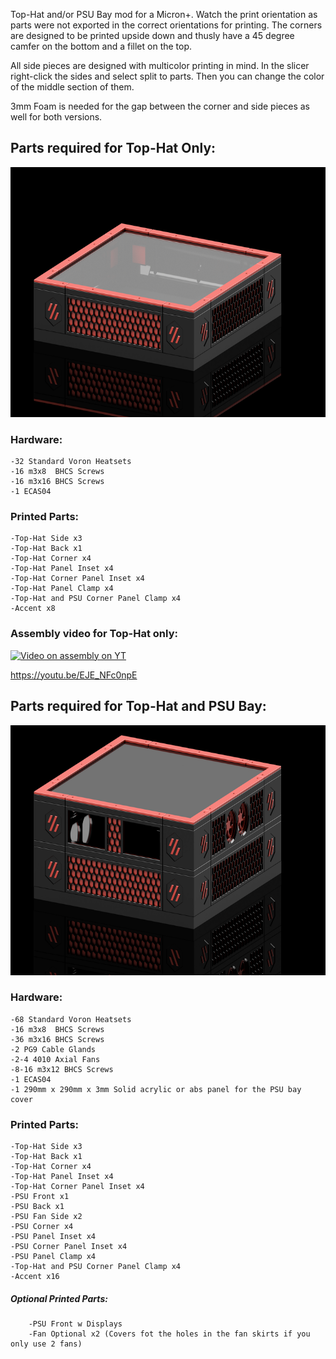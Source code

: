 Top-Hat and/or PSU Bay mod for a Micron+. Watch the print orientation as parts were not exported in the correct orientations for printing. The corners are designed to be printed upside down and thusly have a 45 degree camfer on the bottom and a fillet on the top. 

All side pieces are designed with multicolor printing in mind. In the slicer right-click the sides and select split to parts. Then you can change the color of the middle section of them. 

3mm Foam is needed for the gap between the corner and side pieces as well for both versions. 

## Parts required for Top-Hat Only:

<img src="Pictures/Top-Hat Only.png" height="400" />

### Hardware:

    -32 Standard Voron Heatsets
    -16 m3x8  BHCS Screws
    -16 m3x16 BHCS Screws
    -1 ECAS04
    
### Printed Parts:
  
    -Top-Hat Side x3
    -Top-Hat Back x1
    -Top-Hat Corner x4
    -Top-Hat Panel Inset x4
    -Top-Hat Corner Panel Inset x4
    -Top-Hat Panel Clamp x4
    -Top-Hat and PSU Corner Panel Clamp x4
    -Accent x8

### Assembly video for Top-Hat only:

[![Video on assembly on YT](https://img.youtube.com/vi/EJE_NFc0npE/0.jpg)](https://youtu.be/EJE_NFc0npE)

https://youtu.be/EJE_NFc0npE

## Parts required for Top-Hat and PSU Bay:

<img src="Pictures/PSU Bay and Top-Hat.PNG" height="400" />

### Hardware:
  
    -68 Standard Voron Heatsets
    -16 m3x8  BHCS Screws
    -36 m3x16 BHCS Screws
    -2 PG9 Cable Glands
    -2-4 4010 Axial Fans
    -8-16 m3x12 BHCS Screws
    -1 ECAS04
    -1 290mm x 290mm x 3mm Solid acrylic or abs panel for the PSU bay cover
    
### Printed Parts:
  
    -Top-Hat Side x3
    -Top-Hat Back x1
    -Top-Hat Corner x4
    -Top-Hat Panel Inset x4
    -Top-Hat Corner Panel Inset x4
    -PSU Front x1
    -PSU Back x1
    -PSU Fan Side x2
    -PSU Corner x4
    -PSU Panel Inset x4
    -PSU Corner Panel Inset x4
    -PSU Panel Clamp x4
    -Top-Hat and PSU Corner Panel Clamp x4
    -Accent x16

##### Optional Printed Parts:

        -PSU Front w Displays
        -Fan Optional x2 (Covers fot the holes in the fan skirts if you only use 2 fans)
    
    
